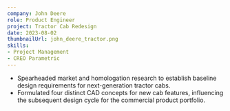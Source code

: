 ```yaml
---
company: John Deere
role: Product Engineer
project: Tractor Cab Redesign
date: 2023-08-02
thumbnailUrl: john_deere_tractor.png
skills: 
- Project Management
- CREO Parametric
---
```


- Spearheaded market and homologation research to establish baseline design requirements for next-generation
tractor cabs.
- Formulated four distinct CAD concepts for new cab features, influencing the subsequent design cycle for the
commercial product portfolio.